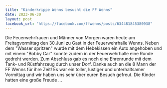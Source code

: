 ```yaml
---
title: "Kinderkrippe Wenns besucht die FF Wenns"
date: 2023-06-30
layout: post
facebook_url: "https://facebook.com/ffwenns/posts/634481845380938"
---
```


Die Feuerwehrfrauen und Männer von Morgen waren heute am Freitagvormittag den 30.Juni zu Gast in der Feuerwehrhalle Wenns. Neben dem "Wasser spritzen" wurde mit dem Hebekissen ein Auto angehoben und mit einem "Bobby Car" konnte zudem in der Feuerwehrhalle eine Runde gedreht werden. Zum Abschluss gab es noch eine Ehrenrunde mit dem Tank- und Rüstfahrzeug durch unser Dorf. Danke auch an die 8 Mann der FF Wenns für ihre Zeit! Es war ein toller, lustiger und unterhaltsamer Vormittag und wir haben uns sehr über euren Besuch gefreut. Die Kinder hatten eine große Freude ...